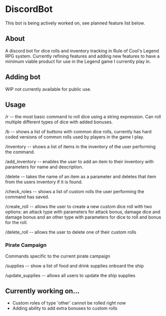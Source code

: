 # DiscordBot

This bot is being actively worked on, see planned feature list below.

## About

A discord bot for dice rolls and inventory tracking in Rule of Cool's Legend RPG system. Currently refining features and adding new features to have a minimum viable product for use in the Legend game I currently play in.

## Adding bot

WIP not currently available for public use.

## Usage

/r -- the most basic command to roll dice using a string expression. Can roll multiple different types of dice with added bonuses.

/b -- shows a list of buttons with common dice rolls, currently has hard coded versions of common rolls used by players in the game I play.

/inventory -- shows a list of items in the inventory of the user performing the command.

/add_inventory -- enables the user to add an item to their inventory with parameters for name and description.

/delete -- takes the name of an item as a parameter and deletes that item from the users inventory if it is found.

/check_roles -- shows a list of custom rolls the user performing the command has saved.

/create_roll -- allows the user to create a new custom dice roll with two options: an attack type with parameters for attack bonus, damage dice and damage bonus and an other type with parameters for dice to roll and bonus for the roll.

/delete_roll -- allows the user to delete one of their custom rolls

### Pirate Campaign

Commands specific to the current pirate campaign

/supplies -- show a list of food and drink supplies onboard the ship

/update_supplies -- allows all users to update the ship supplies

## Currently working on...

- Custom roles of type 'other' cannot be rolled right now
- Adding ability to add extra bonuses to custom rolls